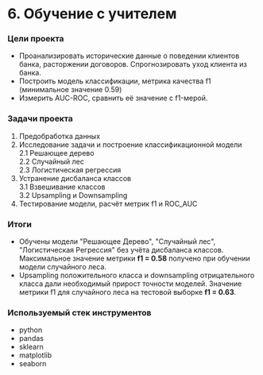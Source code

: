 # 6. Обучение с учителем

### Цели проекта

- Проанализировать исторические данные о поведении клиентов банка, расторжении договоров. Спрогнозировать уход клиента из банка.
- Построить модель классификации, метрика качества f1 (минимальное значение 0.59)
- Измерить AUC-ROC, сравнить её значение с f1-мерой.

### Задачи проекта

1. Предобработка данных  
2. Исследование задачи и построение классификационной модели  
    2.1 Решающее дерево  
    2.2 Случайный лес  
    2.3 Логистическая регрессия  
3. Устранение дисбаланса классов  
    3.1 Взвешивание классов  
    3.2 Upsampling и Downsampling  
4. Тестирование модели, расчёт метрик f1 и ROC_AUC  

### Итоги

- Обучены модели "Решающее Дерево", "Случайный лес", "Логистическая Регрессия" без учёта дисбаланса классов. Максимальное значение метрики **f1 = 0.58** получено при обучении модели случайного леса.  
- Upsampling положительного класса и downsampling отрицательного класса дали необходимый прирост точности моделей. Значение метрики f1 для случайного леса на тестовой выборке **f1 = 0.63**.  

### Используемый стек инструментов

- python
- pandas
- sklearn
- matplotlib
- seaborn
